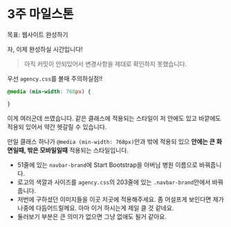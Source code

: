 # 3주 마일스톤
목표: 웹사이트 완성하기

자, 이제 완성하실 시간입니다!

> 아직 커밋이 안되있어서 변경사항을 제대로 확인하지 못했습니다.

우선 `agency.css`를 볼때 주의하실점!!

```css
@media (min-width: 768px) {

}
```

이게 여러군데 쓰였습니다. 같은 클래스에 적용되는 스타일이 저 안에도 있고 바깥에도 적용되 있어서 약간 헷갈릴 수 있습니다.

만일 클래스 하나가 `@media (min-width: 768px)`안과 밖에 적용되 있으 **안에는 큰 화면일때, 밖은 모바일일때** 적용되는 스타일입니다.

- 51줄에 있는 `navbar-brand`에 Start Bootstrap을 아버님 병원 이름으로 바꿔줍니다.
- 로고의 색깔과 사이즈를 `agency.css`의 203줄에 있는 `.navbar-brand`안에서 바꿔줍니다.
- 저번에 구하셨던 이미지들을 이곳 저곳에 적용해주세요. 좀 어설프게 보인다면 제가 나중에 다듬어드릴께요. 아마 이거 하시는게 제일 클 것 같네요.
- 둘러보기 부분은 큰 의미가 없으면 그냥 없애도 될거 같아요.

